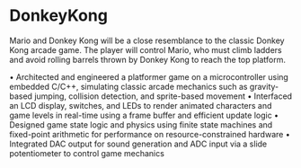 # DonkeyKong
Mario and Donkey Kong will be a close resemblance to the classic Donkey Kong arcade game. The player will control Mario, who must climb ladders and avoid rolling barrels thrown by Donkey Kong to reach the top platform.

• Architected and engineered a platformer game on a microcontroller using embedded C/C++, simulating classic arcade mechanics such as gravity-based jumping, collision detection, and sprite-based movement
• Interfaced an LCD display, switches, and LEDs to render animated characters and game levels in real-time using a frame buffer and efficient update logic
• Designed game state logic and physics using finite state machines and fixed-point arithmetic for performance on resource-constrained hardware
• Integrated DAC output for sound generation and ADC input via a slide potentiometer to control game mechanics
